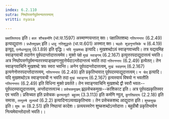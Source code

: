 ```yaml
---
index: 6.2.110
sutra: निष्ठोपसर्गपूर्वमन्यतरस्याम्
vritti: nyasa

---
```

`प्रक्षालितपादः` इति। `क्षल शौचकर्मणि` (धा.पा.1597) अस्माण्णयन्तात् क्तः। पक्षालितशब्दः `गतिरनन्तरः` (6.2.49) इत्याद्युदात्तः। `प्रधौतमुखम्` इति। `धावु गतिशुद्ध्योः` (धा.पा.601) अस्मात् क्तः। `च्छ्वोः शूडनुनासिके च` (6.4.19) इत्यूठ्, `एत्येधत्यूठ्सु` (6.1.89) इति वृद्धिः।
`यदि मुखशब्दः` इत्यादि। मुखशब्दोऽयं स्वाङ्गवाच्यपि। तत्र यद्ययमिह स्वाङ्गवाची तदानेन पूर्वपदान्तोदात्तत्वमेव। मुक्ते पक्षे `मुखं स्वाङ्गम्` (6.2.167) इत्युत्तरपदाद्युदात्तत्वं भवति। अत्र निष्ठोपसर्गपूर्वमन्यतरस्याङ्ग्रहणानुवृत्तेर्यदाऽन्तोदान्तत्वं भवति तदा `गतिरनन्तरः` (6.2.49) इत्येतत्। तेन स्वाङ्गवाचिनि मुखशब्दे त्रयः स्वरा भवन्ति। अनेन पूर्वपदान्तोदात्तत्वम्, `मुखं स्वाह्गम्` (6.2.167) इत्यनेनोत्तरपदन्तोदात्तत्वम्, `गतिरनन्तरः` (6.2.49) इति प्रकृतिभावात् पूर्वपदस्याद्युदात्तत्वम्। `न चेत्` इत्यादि। यदि मुखशब्दोऽत्र स्वाङ्गावची न भवति तदा `मुखं स्वाङ्गम्` (6.2.167) इत्यस्यायं विषयो न भवतौति `गतिरनन्तरः` (6.2.49) इति विधिना मुक्ते प्रवर्तते। तेन स्वाङ्गवाचिनि मुखशब्दे द्वौ स्वरौ भवतः--पूर्वपदस्याद्युदात्तत्वम्, अन्तोदात्तत्वञ्च।
`प्रसेचकमुखम्` झ्र्प्रसेचकमुखः--काशिकाट इति। अत्र पूर्वपदप्रकृतिस्वर एव भवति। प्रसिच्यत इति प्रसेचकः `कृत्यल्युटो बहुलम्` (3.3.113) इति कर्मणि ण्वुल्, `कुगतिप्रादयः` (2.2.18) इति समासः, `तत्पुरुषे तुल्यार्थे` (6.2.2) इत्यादिनाऽव्ययप्रकृतिभावः। तेन प्रसेचकशब्द आद्युदात्त इति। `शुष्कमुखः` इति। `शुषः कः` (8.2.51) इति निष्ठायां कादेशः। प्रत्ययस्वरेण शुष्कशब्दोऽन्तोदात्तः। बहुव्रीबौ प्रकृतिभावेन नित्यमेवान्तोदात्तो भवति।।
